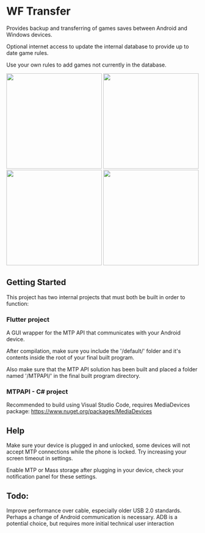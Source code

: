 # WF Transfer

Provides backup and transferring of games saves between Android and Windows devices.

Optional internet access to update the internal database to provide up to date game rules.

Use your own rules to add games not currently in the database.

<img src="https://github.com/SebastianAmyotte/WFTransfer/assets/71189225/63ff7821-1702-4fc4-ba39-7bc8ac022306" width="250">

<img src="https://github.com/SebastianAmyotte/WFTransfer/assets/71189225/25bf9b25-2a9b-403f-94ed-5b918857f6e2" width="250">

<img src="https://github.com/SebastianAmyotte/WFTransfer/assets/71189225/0b81716c-392c-461c-a70e-939c2cee164d" width="250">

<img src="https://github.com/SebastianAmyotte/WFTransfer/assets/71189225/634a3bb0-92f7-468d-a27d-59de81cb9ab6" width="250">


## Getting Started

This project has two internal projects that must both be built in order to function:

### Flutter project

A GUI wrapper for the MTP API that communicates with your Android device. 

After compilation, make sure you include the '/default/' folder and it's contents inside the root of your final built program.

Also make sure that the MTP API solution has been built and placed a folder named '/MTPAPI/' in the final built program directory.

### MTPAPI - C# project

Recommended to build using Visual Studio Code, requires MediaDevices package: https://www.nuget.org/packages/MediaDevices

## Help

Make sure your device is plugged in and unlocked, some devices will not accept MTP connections while the phone is locked. Try increasing your screen timeout in settings.

Enable MTP or Mass storage after plugging in your device, check your notification panel for these settings.

## Todo:

Improve performance over cable, especially older USB 2.0 standards. Perhaps a change of Android communication is necessary. ADB is a potential choice, but requires more initial technical user interaction

